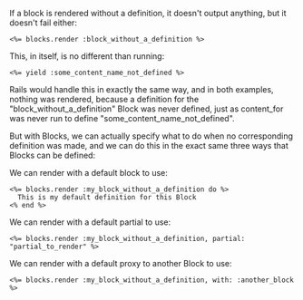 If a block is rendered without a definition, it doesn't output anything, but it doesn't fail either:

```erb
<%= blocks.render :block_without_a_definition %>
```

This, in itself, is no different than running:

```erb
<%= yield :some_content_name_not_defined %>
```

Rails would handle this in exactly the same way, and in both examples, nothing was rendered, because a definition for the "block_without_a_definition" Block was never defined, just as content_for was never run to define "some_content_name_not_defined".

But with Blocks, we can actually specify what to do when no corresponding definition was made, and we can do this in the exact same three ways that Blocks can be defined:

We can render with a default block to use:

```erb
<%= blocks.render :my_block_without_a_definition do %>
  This is my default definition for this Block
<% end %>
```

We can render with a default partial to use:

```erb
<%= blocks.render :my_block_without_a_definition, partial: "partial_to_render" %>
```

We can render with a default proxy to another Block to use:
```erb
<%= blocks.render :my_block_without_a_definition, with: :another_block %>
```